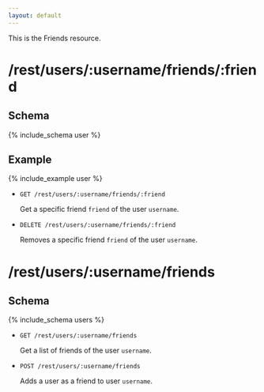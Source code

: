 ```yaml
---
layout: default
---
```


This is the Friends resource.

# /rest/users/:username/friends/:friend

## Schema
{% include_schema user %}
## Example
{% include_example user %}

*   `GET /rest/users/:username/friends/:friend`

    Get a specific friend `friend` of the user `username`. 
	
*   `DELETE /rest/users/:username/friends/:friend`

    Removes a specific friend `friend` of the user `username`.
	
# /rest/users/:username/friends

## Schema
{% include_schema users %}

*   `GET /rest/users/:username/friends`

    Get a list of friends of the user `username`.

*   `POST /rest/users/:username/friends`

    Adds a user as a friend to user `username`. 